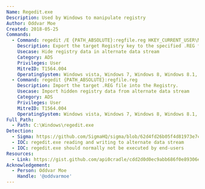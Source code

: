 ```yaml
---
Name: Regedit.exe
Description: Used by Windows to manipulate registry
Author: Oddvar Moe
Created: 2018-05-25
Commands:
  - Command: regedit /E {PATH_ABSOLUTE}:regfile.reg HKEY_CURRENT_USER\MyCustomRegKey
    Description: Export the target Registry key to the specified .REG file.
    Usecase: Hide registry data in alternate data stream
    Category: ADS
    Privileges: User
    MitreID: T1564.004
    OperatingSystem: Windows vista, Windows 7, Windows 8, Windows 8.1, Windows 10, Windows 11
  - Command: regedit {PATH_ABSOLUTE}:regfile.reg
    Description: Import the target .REG file into the Registry.
    Usecase: Import hidden registry data from alternate data stream
    Category: ADS
    Privileges: User
    MitreID: T1564.004
    OperatingSystem: Windows vista, Windows 7, Windows 8, Windows 8.1, Windows 10, Windows 11
Full_Path:
  - Path: C:\Windows\regedit.exe
Detection:
  - Sigma: https://github.com/SigmaHQ/sigma/blob/62d4fd26b05f4d81973e7c8e80d7c1a0c6a29d0e/rules/windows/process_creation/proc_creation_win_regedit_import_keys_ads.yml
  - IOC: regedit.exe reading and writing to alternate data stream
  - IOC: regedit.exe should normally not be executed by end-users
Resources:
  - Link: https://gist.github.com/api0cradle/cdd2d0d0ec9abb686f0e89306e277b8f
Acknowledgement:
  - Person: Oddvar Moe
    Handle: '@oddvarmoe'
---
```

